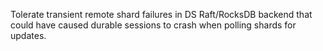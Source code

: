 Tolerate transient remote shard failures in DS Raft/RocksDB backend that could have caused durable sessions to crash when polling shards for updates.
